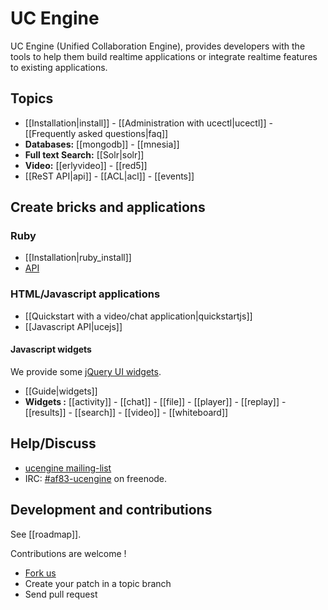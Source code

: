 # UC Engine

UC Engine (Unified Collaboration Engine), provides developers with the tools to help them build realtime applications or integrate realtime features to existing applications.

## Topics

* [[Installation|install]] - [[Administration with ucectl|ucectl]] - [[Frequently asked questions|faq]]
* **Databases:** [[mongodb]] - [[mnesia]]
* **Full text Search:** [[Solr|solr]]
* **Video:** [[erlyvideo]] - [[red5]]
* [[ReST API|api]] - [[ACL|acl]] - [[events]]

## Create bricks and applications

### Ruby

* [[Installation|ruby_install]]
* [API](http://rdoc.info/github/AF83/ucengine.rb/master/frames)

### HTML/Javascript applications

* [[Quickstart with a video/chat application|quickstartjs]]
* [[Javascript API|ucejs]]

#### Javascript widgets

We provide some [jQuery UI widgets](http://jqueryui.com/).

*  [[Guide|widgets]]
* **Widgets :** [[activity]] - [[chat]] - [[file]] - [[player]] - [[replay]] - [[results]] - [[search]] - [[video]] - [[whiteboard]]

## Help/Discuss

* [ucengine mailing-list](http://groups.google.com/group/ucengine)
* IRC: [#af83-ucengine](irc:af83-ucengine@irc.freenode.net) on freenode.

## Development and contributions

See [[roadmap]].

Contributions are welcome !

* [Fork us](https://github.com/AF83/ucengine)
* Create your patch in a topic branch
* Send pull request
